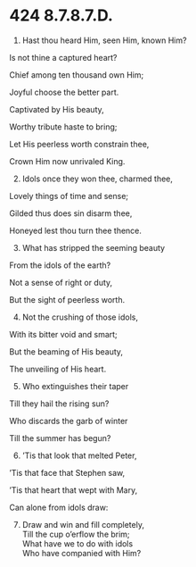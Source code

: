 # 424 8.7.8.7.D.

1.  Hast thou heard Him, seen Him, known Him?

Is not thine a captured heart?

Chief among ten thousand own Him;

Joyful choose the better part.

Captivated by His beauty,

Worthy tribute haste to bring;

Let His peerless worth constrain thee,

Crown Him now unrivaled King.

2.  Idols once they won thee, charmed thee,

Lovely things of time and sense;

Gilded thus does sin disarm thee,

Honeyed lest thou turn thee thence.

3.  What has stripped the seeming beauty

From the idols of the earth?

Not a sense of right or duty,

But the sight of peerless worth.

4.  Not the crushing of those idols,

With its bitter void and smart;

But the beaming of His beauty,

The unveiling of His heart.

5.  Who extinguishes their taper

Till they hail the rising sun?

Who discards the garb of winter

Till the summer has begun?

6.  ’Tis that look that melted Peter,

’Tis that face that Stephen saw,

’Tis that heart that wept with Mary,

Can alone from idols draw:

7.  Draw and win and fill completely,\
Till the cup o’erflow the brim;\
What have we to do with idols\
Who have companied with Him?

